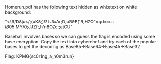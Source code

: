 Homerun.pdf has the following text hidden as whitetext on white background:

"<\S/D8ju</;(uK8;)!2L:3oAr;D;oR9P['R;H7O"=$q$d=):c$:IB%U9/&%W:IB1\9/'+.:,$05:MY/0;JJZf;,h'n8OZc;;atCU"

Baseball involves bases so we can guess the flag is encoded using some base encryption. Copy the text into cyberchef and try each of the popular bases to get the decoding as Base85->Base64->Base45->Base32

Flag: KPMG{sc0r1ng_a_h0m3run}
